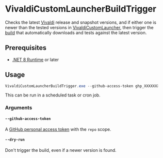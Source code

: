 VivaldiCustomLauncherBuildTrigger
===

Checks the latest [Vivaldi](https://vivaldi.com/desktop/) release and snapshot versions, and if either one is newer than the tested versions in [VivaldiCustomLauncher](https://github.com/Aldaviva/VivaldiCustomLauncher), then trigger the [build](https://github.com/Aldaviva/VivaldiCustomLauncher/actions/workflows/build.yml) that automatically downloads and tests against the latest version.

## Prerequisites
- [.NET 8 Runtime](https://dotnet.microsoft.com/en-us/download/dotnet/8.0) or later

## Usage
```ps1
VivaldiCustomLauncherBuildTrigger.exe --github-access-token ghp_XXXXXXXXXXXX
```
This can be run in a scheduled task or cron job.

### Arguments
#### `--github-access-token`
A [GitHub personal access token](https://github.com/settings/tokens) with the `repo` scope.

#### `--dry-run`
Don't trigger the build, even if a newer version is found.